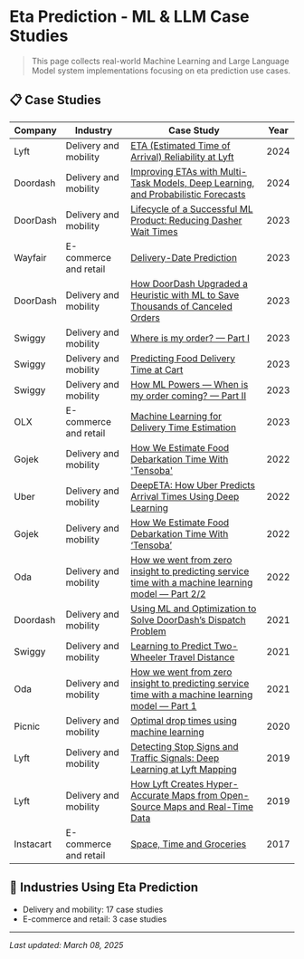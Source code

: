 # Eta Prediction - ML & LLM Case Studies

> This page collects real-world Machine Learning and Large Language Model system implementations focusing on eta prediction use cases.

## 📋 Case Studies

| Company | Industry | Case Study | Year |
|---------|----------|------------|------|
| Lyft | Delivery and mobility | [ETA (Estimated Time of Arrival) Reliability at Lyft](../by-company/lyft/eta-estimated-time-of-arrival-reliability-at-lyft.md) | 2024 |
| Doordash | Delivery and mobility | [Improving ETAs with Multi-Task Models, Deep Learning, and Probabilistic Forecasts](../by-company/doordash/improving-etas-with-multi-task-models-deep-learning-and-probabilistic-forecasts.md) | 2024 |
| DoorDash | Delivery and mobility | [Lifecycle of a Successful ML Product: Reducing Dasher Wait Times](../by-company/doordash/lifecycle-of-a-successful-ml-product-reducing-dasher-wait-times.md) | 2023 |
| Wayfair | E-commerce and retail | [Delivery-Date Prediction](../by-company/wayfair/delivery-date-prediction.md) | 2023 |
| DoorDash | Delivery and mobility | [How DoorDash Upgraded a Heuristic with ML to Save Thousands of Canceled Orders](../by-company/doordash/how-doordash-upgraded-a-heuristic-with-ml-to-save-thousands-of-canceled-orders.md) | 2023 |
| Swiggy | Delivery and mobility | [Where is my order? — Part I](../by-company/swiggy/where-is-my-order-part-i.md) | 2023 |
| Swiggy | Delivery and mobility | [Predicting Food Delivery Time at Cart](../by-company/swiggy/predicting-food-delivery-time-at-cart.md) | 2023 |
| Swiggy | Delivery and mobility | [How ML Powers — When is my order coming? — Part II](../by-company/swiggy/how-ml-powers-when-is-my-order-coming-part-ii.md) | 2023 |
| OLX | E-commerce and retail | [Machine Learning for Delivery Time Estimation](../by-company/olx/machine-learning-for-delivery-time-estimation.md) | 2023 |
| Gojek | Delivery and mobility | [How We Estimate Food Debarkation Time With 'Tensoba'](../by-company/gojek/how-we-estimate-food-debarkation-time-with-tensoba.md) | 2022 |
| Uber | Delivery and mobility | [DeepETA: How Uber Predicts Arrival Times Using Deep Learning](../by-company/uber/deepeta-how-uber-predicts-arrival-times-using-deep-learning.md) | 2022 |
| Gojek | Delivery and mobility | [How We Estimate Food Debarkation Time With ‘Tensoba’](../by-company/gojek/how-we-estimate-food-debarkation-time-with-tensoba.md) | 2022 |
| Oda | Delivery and mobility | [How we went from zero insight to predicting service time with a machine learning model — Part 2/2](../by-company/oda/how-we-went-from-zero-insight-to-predicting-service-time-with-a-machine-learning-model-part-2-2.md) | 2022 |
| Doordash | Delivery and mobility | [Using ML and Optimization to Solve DoorDash’s Dispatch Problem](../by-company/doordash/using-ml-and-optimization-to-solve-doordashs-dispatch-problem.md) | 2021 |
| Swiggy | Delivery and mobility | [Learning to Predict Two-Wheeler Travel Distance](../by-company/swiggy/learning-to-predict-two-wheeler-travel-distance.md) | 2021 |
| Oda | Delivery and mobility | [How we went from zero insight to predicting service time with a machine learning model — Part 1](../by-company/oda/how-we-went-from-zero-insight-to-predicting-service-time-with-a-machine-learning-model-part-1.md) | 2021 |
| Picnic | Delivery and mobility | [Optimal drop times using machine learning](../by-company/picnic/optimal-drop-times-using-machine-learning.md) | 2020 |
| Lyft | Delivery and mobility | [Detecting Stop Signs and Traffic Signals: Deep Learning at Lyft Mapping](../by-company/lyft/detecting-stop-signs-and-traffic-signals-deep-learning-at-lyft-mapping.md) | 2019 |
| Lyft | Delivery and mobility | [How Lyft Creates Hyper-Accurate Maps from Open-Source Maps and Real-Time Data](../by-company/lyft/how-lyft-creates-hyper-accurate-maps-from-open-source-maps-and-real-time-data.md) | 2019 |
| Instacart | E-commerce and retail | [Space, Time and Groceries](../by-company/instacart/space-time-and-groceries.md) | 2017 |

## 🏢 Industries Using Eta Prediction

- Delivery and mobility: 17 case studies
- E-commerce and retail: 3 case studies

---

*Last updated: March 08, 2025*


